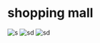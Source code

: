 # shopping mall
![s](https://github.com/networkSorcerer/shopping_mall/assets/155520035/8954ee4a-f481-4c1c-a90b-350d1ff049d0)
![sd](https://github.com/networkSorcerer/shopping_mall/assets/155520035/f7d2e8d2-048d-4c06-8099-b52a98c58e32)
![sd](https://github.com/networkSorcerer/shopping_mall/assets/155520035/c2cb2563-64c9-4f74-a040-47312a590334)
